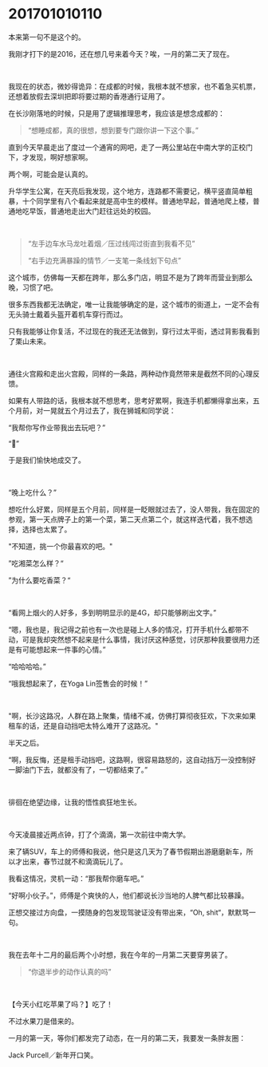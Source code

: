# 201701010110

本来第一句不是这个的。

我刚才打下的是2016，还在想几号来着今天？唉，一月的第二天了现在。

<br/>

我现在的状态，微妙得诡异：在成都的时候，我根本就不想家，也不着急买机票，还想着放假去深圳把即将要过期的香港通行证用了。

在长沙刚落地的时候，只是用了逻辑推理思考，我应该是想念成都的：

> “想睡成都，真的很想，想到要专门跟你讲一下这个事。”

直到今天早晨走出了度过一个通宵的网吧，走了一两公里站在中南大学的正校门下，才发现，啊好想家啊。

两个啊，可能会是认真的。

升华学生公寓，在天亮后我发现，这个地方，连路都不需要记，横平竖直简单粗暴，十个同学里有八个看起来就是高中生的模样。普通地早起，普通地爬上楼，普通地吃早饭，普通地走出大门赶往远处的校园。

<br/>

> “左手边车水马龙吐着烟／压过线闯过街直到我看不见”
>
> “右手边充满暴躁的情节／一支笔一条线划下句点”

这个城市，仿佛每一天都在跨年，那么多门店，明显不是为了跨年而营业到那么晚，习惯了吧。

很多东西我都无法确定，唯一让我能够确定的是，这个城市的街道上，一定不会有无头骑士戴着头盔开着机车穿行而过。

只有我能够让你复活，不过现在的我还无法做到，穿行过太平街，透过背影我看到了栗山未来。

<br/>

通往火宫殿和走出火宫殿，同样的一条路，两种动作竟然带来是截然不同的心理反馈。

如果有人带路的话，我根本就不想思考，思考好累啊，我连手机都懒得拿出来，五个月前，对一晃就五个月过去了，我在狮城和同学说：

“我帮你写作业带我出去玩吧？”

“🐒”

于是我们愉快地成交了。

<br/>

“晚上吃什么？”

想吃什么好累，同样是五个月前，同样是一眨眼就过去了，没人带我，我在固定的参观，第一天点牌子上的第一个菜，第二天点第二个，就这样迭代着，我不想选择，选择也太累了。

"不知道，挑一个你最喜欢的吧。"

”吃湘菜怎么样？“

”为什么要吃香菜？“

<br/>

“看网上烟火的人好多，多到明明显示的是4G，却只能够刷出文字。”

“嗯，我也是，我记得之前也有一次也是碰上人多的情况，打开手机什么都带不动，可是我却突然想不起来是什么事情，我讨厌这种感觉，讨厌那种我要很用力还是有可能想起来一件事的心情。”

“哈哈哈哈。”

“哦我想起来了，在Yoga Lin签售会的时候！”

<br/>

"啊，长沙这路况，人群在路上聚集，情绪不减，仿佛打算彻夜狂欢，下次来如果租车的话，还是自动挡吧太特么难开了这路况。"

半天之后。

“啊，我反悔，还是租手动挡吧，这路啊，很容易路怒的，这自动挡万一没控制好一脚油门下去，就都没有了，一切都结束了。”

<br/>

徘徊在绝望边缘，让我的悟性疯狂地生长。

<br/>

今天凌晨接近两点钟，打了个滴滴，第一次前往中南大学。

来了辆SUV，车上的师傅和我说，他只是这几天为了春节假期出游磨磨新车，所以才出来，春节过就不和滴滴玩儿了。

我看这情况，灵机一动：“那我帮你磨车吧。”

“好啊小伙子。”，师傅是个爽快的人，他们都说长沙当地的人脾气都比较暴躁。

正想交接过方向盘，一摸随身的包发现驾驶证没有带出来，“Oh, shit“，默默骂一句。

<br/>

我在去年十二月的最后两个小时想，我在今年的一月第二天要穿男装了。

> “你退半步的动作认真的吗”

<br/>

【今天小红吃苹果了吗？】吃了！

不过水果刀是借来的。

一月的第一天，等你们都发完了动态，在一月的第二天，我要发一条胖友圈：

Jack Purcell／新年开口笑。


